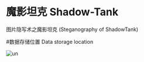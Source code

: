 
# 魔影坦克 Shadow-Tank
图片隐写术之魔影坦克 (Steganography of ShadowTank)

#数据存储位置 Data storage location

![un](https://user-images.githubusercontent.com/86673298/126858709-880ce1c2-de05-4b66-b991-d9b1953f23df.png)

